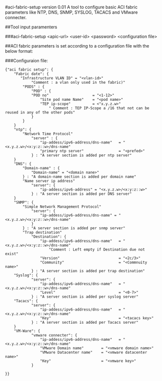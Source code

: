 #aci-fabric-setup version 0.01
A tool to configure basic ACI fabric parameters like NTP, DNS, SNMP, SYSLOG, TACACS and VMware connecter.
##Tool input paramenters

###aci-fabric-setup \<apic-url> \<user-id> \<password> \<configuration file>##ACI fabric parameters is set according to a configuration file with the below format:
###Configuraion file:

	{"aci fabric setup": {
		"Fabric date": {
		   "Infrastructure VLAN ID" = "<vlan-id>"
		   		"Comment : a vlan only used in the fabric)" 
			"PODS" : {
				"POD" : {
                "POD no"					= "<1-12>"
					"Site pod name Name"	= "<pod name>"
					"TEP ip-scope"			= <"x.y.z.w>"
						" Comment : TEP IP-Scope a /16 that not can be reused in any of the other pods"
				} 
			}
		}
		"ntp": {
			"Network Time Protocol"
   		 		"server" : { 
      				"ip-addess/ipv6-address/dns-name" 	= "<x.y.z.w>/<x:y:z::w>/dns-name"
      				"primary ntp server"                = "<prefed>"
   		      	} : "A server section is added per ntp server"
     	}
		"DNS": {
			"Domain-name" : {
				"Domain-name" = "<domain nane>"
			} : "A domain-name section is added per domain name"
			"Name server ip address"
   		 		"server": { 
      				"ip-addess/ipv6-address" = "<x.y.z.w>/<x:y:z::w>"
    			} : "A server section is added per DNS server"
    	}
		"SNMP": {
			"Simple Network Management Protocol"
   		 		"server": { 
      				"ip-addess/ipv6-address/dns-name" = "<x.y.z.w>/<x:y:z::w>/dns-name"
    			}
    		} : "A server section is added per snmp server"
			"Trap destination"
    			"Destination": { 
      				"ip-addess/ipv6-address/dns-name" 	= "<x.y.z.w>/<x:y:z::w>/dns-name"
						"Comment : Left empty if Destination due not exist"
					"Version"							= "<2c/3>"
					"Community"							= "<Commnuity name>"
    			} : "A server section is added per trap destination"
		"Syslog": {
   		 		"server": { 
      				"ip-addess/ipv6-address/dns-name"	= "<x.y.z.w>/<x:y:z::w>/dns-name"
					"Level"								= "<0-7>"
    			} : "A server section is added per syslog server"
		"Tacacs": {
   		 		"server": { 
      				"ip-addess/ipv6-address/dns-name"	= "<x.y.z.w>/<x:y:z::w>/dns-name"
					"Key"								= "<tacacs key>"
    			} : "A server section is added per Tacacs server"
   		} 
		"VM-Ware": {
   		 		"vmware connecter": { 
      				"ip-addess/ipv6-address/dns-name"	= "<x.y.z.w>/<x:y:z::w>/dns-name"
					"VMware Domain name"		= "<vmware domain name>"
					"VMware Datacenter name"	= "<vmware datacenter name>"
					"Key"						= "<vmware key>"
    			}
    	
    }}	

